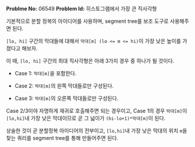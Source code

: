 **Problme No:** 06549
**Problem Id:** 히스토그램에서 가장 큰 직사각형


기본적으로 분할 정복의 아이디어를 사용하며, segment tree를 보조 도구로 사용해주면 된다.


`[lo, hi]` 구간의 막대들에 대해서 `막대[m] (lo <= m <= hi)`이 가장 낮은 높이를 가졌다고 해보자.


이 때, `[lo, hi]` 구간의 최대 직사각형은 아래 3가지 경우 중 하나가 될 것이다.


- Case 1: `막대[m]`을 포함한다.

- Case 2: `막대[m]`의 왼쪽 막대들로만 구성된다.

- Case 3: `막대[m]`의 오른쪽 막대들로만 구성된다.


Case 2/3이야 자명하게 재귀로 호출해주면 되는 경우이고, Case 1의 경우 `막대[m]`이 `[lo,hi]`내 가장 낮은 막대이므로 곧 그 넓이가 `(hi-lo+1)*막대[m]`이 된다.


상술한 것이 곧 분할정복 아이디어의 전부이고, `[lo,hi]`내 가장 낮은 막대의 위치 `m`을 찾는 쿼리를 segment tree를 통해 만들어주면 된다.
